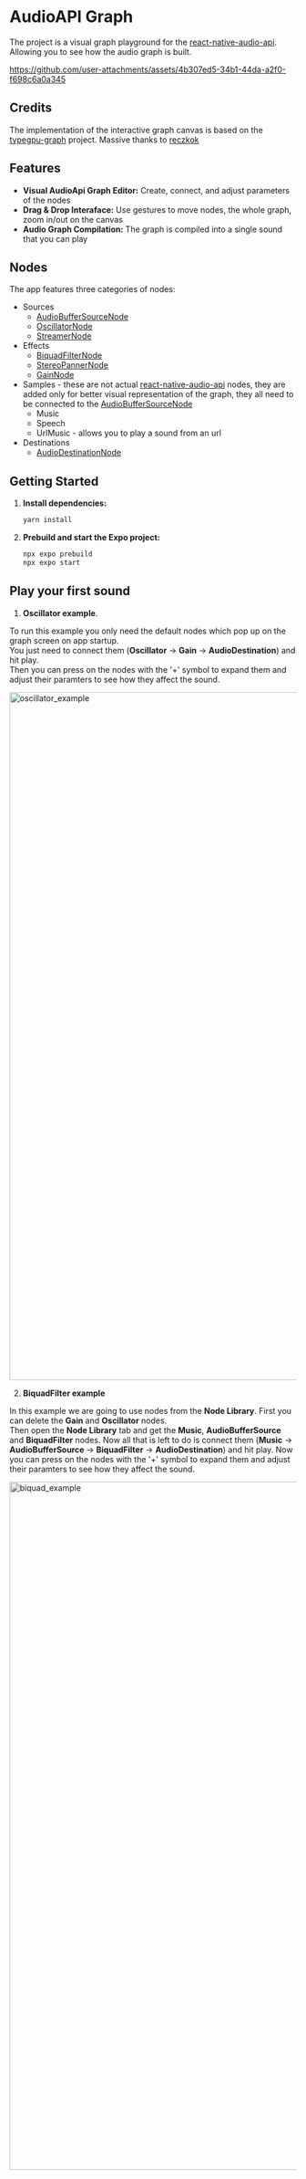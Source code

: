 # AudioAPI Graph 

The project is a visual graph playground for the [react-native-audio-api](https://github.com/software-mansion/react-native-audio-api/). Allowing you to see how the audio graph is built.  


https://github.com/user-attachments/assets/4b307ed5-34b1-44da-a2f0-f698c6a0a345


## Credits

The implementation of the interactive graph canvas is based on the [typegpu-graph](https://github.com/reczkok/typegpu-graph/) project. Massive thanks to [reczkok](https://github.com/reczkok/)

## Features

- **Visual AudioApi Graph Editor:** Create, connect, and adjust parameters of the nodes
- **Drag & Drop Interaface:** Use gestures to move nodes, the whole graph, zoom in/out on the canvas
- **Audio Graph Compilation:** The graph is compiled into a single sound that you can play

## Nodes 

The app features three categories of nodes: 
- Sources
   - [AudioBufferSourceNode](https://docs.swmansion.com/react-native-audio-api/docs/sources/audio-buffer-source-node)
   - [OscillatorNode](https://docs.swmansion.com/react-native-audio-api/docs/sources/oscillator-node)
   - [StreamerNode](https://docs.swmansion.com/react-native-audio-api/docs/sources/streamer-node)
- Effects
   - [BiquadFilterNode](https://docs.swmansion.com/react-native-audio-api/docs/effects/biquad-filter-node)
   - [StereoPannerNode](https://docs.swmansion.com/react-native-audio-api/docs/effects/stereo-panner-node)
   - [GainNode](https://docs.swmansion.com/react-native-audio-api/docs/effects/gain-node)
- Samples - these are not actual [react-native-audio-api](https://github.com/software-mansion/react-native-audio-api/) nodes, they are added only for better visual representation of the graph, they all need to be connected to the [AudioBufferSourceNode](https://docs.swmansion.com/react-native-audio-api/docs/sources/audio-buffer-source-node)
   - Music 
   - Speech 
   - UrlMusic - allows you to play a sound from an url
- Destinations 
   - [AudioDestinationNode](https://docs.swmansion.com/react-native-audio-api/docs/destinations/audio-destination-node)
## Getting Started

1.  **Install dependencies:**

    ```bash
    yarn install
    ```

2.  **Prebuild and start the Expo project:**

    ```bash
    npx expo prebuild
    npx expo start
    ```

## Play your first sound

1. **Oscillator example**. 

To run this example you only need the default nodes which pop up on the graph screen on app startup.  
You just need to connect them (**Oscillator** -> **Gain** -> **AudioDestination**) and hit play.  
Then you can press on the nodes with the '+' symbol to expand them and adjust their paramters to see how they affect the sound.

  
<img width="2622" height="1206" alt="oscillator_example" src="https://github.com/user-attachments/assets/deec725d-cb1d-4789-a0e7-515744b7191c" />


2. **BiquadFilter example**

In this example we are going to use nodes from the **Node Library**. First you can delete the **Gain** and **Oscillator** nodes.  
Then open the **Node Library** tab and get the **Music**, **AudioBufferSource** and **BiquadFilter** nodes. Now all that is left to do is connect them (**Music** -> **AudioBufferSource** -> **BiquadFilter** -> **AudioDestination**) and hit play. Now you can press on the nodes with the '+' symbol to expand them and adjust their paramters to see how they affect the sound.  

  
<img width="2622" height="1206" alt="biquad_example" src="https://github.com/user-attachments/assets/2dab71ff-8919-4dbe-b8d8-c2b7bc66b494" />
